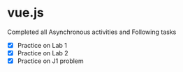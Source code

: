 # vue.js

Completed all Asynchronous activities and Following tasks 
- [x] Practice on Lab 1
- [x] Practice on Lab 2
- [x] Practice on J1 problem
